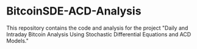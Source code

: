 # BitcoinSDE-ACD-Analysis
This repository contains the code and analysis for the project "Daily and Intraday Bitcoin Analysis Using Stochastic Differential Equations and ACD Models."
